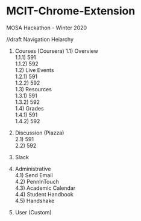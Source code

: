 # MCIT-Chrome-Extension
MOSA Hackathon - Winter 2020


//draft
Navigation Heiarchy

1) Courses (Coursera)
  1.1) Overview  
    1.1.1) 591  
    1.1.2) 592  
  1.2) Live Events  
    1.2.1) 591  
    1.2.2) 592  
  1.3) Resources  
    1.3.1) 591  
    1.3.2) 592  
  1.4) Grades  
    1.4.1) 591  
    1.4.2) 592  
    
2) Discussion (Piazza)  
  2.1) 591  
  2.2) 592  
  
3) Slack

4) Administrative  
  4.1) Send Email  
  4.2) PennInTouch  
  4.3) Academic Calendar  
  4.4) Student Handbook  
  4.5) Handshake  
  
5) User (Custom)

